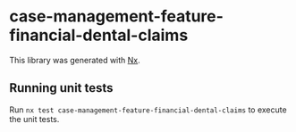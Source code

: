 # case-management-feature-financial-dental-claims

This library was generated with [Nx](https://nx.dev).

## Running unit tests

Run `nx test case-management-feature-financial-dental-claims` to execute the unit tests.

